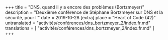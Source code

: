 +++
title = "DNS, quand il y a encore des problèmes (Bortzmeyer)"
description = "Deuxième conférence de Stéphane Bortzmeyer sur DNS et la sécurité, pour l'"
date = 2019-10-28
[extra]
place = "Heart of Code (42)"
untranslated = "activités/conférences/dns_bortzmeyer_2/index.fr.md"
translations = [
    "activités/conférences/dns_bortzmeyer_2/index.fr.md"
]
+++
